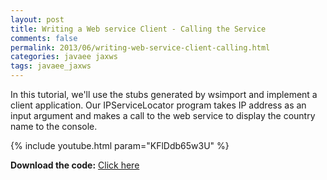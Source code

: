 ```yaml
---           
layout: post
title: Writing a Web service Client - Calling the Service 
comments: false
permalink: 2013/06/writing-web-service-client-calling.html
categories: javaee jaxws
tags: javaee_jaxws
---
```


In this tutorial, we'll use the stubs generated by wsimport and implement a client application. Our IPServiceLocator program takes IP address as an input argument and makes a call to the web service to display the country name to the console. 

{% include youtube.html param="KFlDdb65w3U" %}

**Download the code:** <a href="https://github.com/koushikkothagal/IPLocationFinder/archive/master.zip">Click here</a>